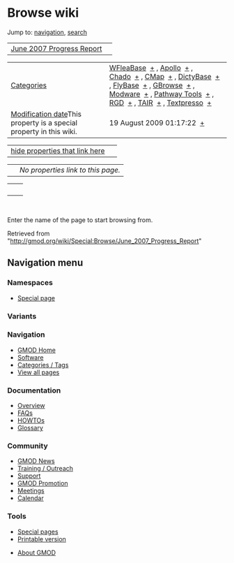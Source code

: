 <div id="mw-page-base" class="noprint">

</div>

<div id="mw-head-base" class="noprint">

</div>

<div id="content" class="mw-body" role="main">

<span id="top"></span>

<div id="mw-js-message" style="display:none;">

</div>



# <span dir="auto">Browse wiki</span>

<div id="bodyContent">

<div id="contentSub">

</div>

<div id="jump-to-nav" class="mw-jump">

Jump to: [navigation](#mw-navigation), [search](#p-search)

</div>

<div id="mw-content-text">

|  |  |
|----|----|
| [June 2007 Progress Report](/wiki/June_2007_Progress_Report "June 2007 Progress Report") |  |

|  |  |
|----|----|
| [Categories](/wiki/Special:Categories "Special:Categories") | <span class="smwb-value">[WFleaBase](/wiki/Category:WFleaBase "Category:WFleaBase")  <span class="smwsearch">[+](/wiki/Special:SearchByProperty/WFleaBase "Special:SearchByProperty/WFleaBase")</span></span> , <span class="smwb-value">[Apollo](/wiki/Category:Apollo "Category:Apollo")  <span class="smwsearch">[+](/wiki/Special:SearchByProperty/Apollo "Special:SearchByProperty/Apollo")</span></span> , <span class="smwb-value">[Chado](/wiki/Category:Chado "Category:Chado")  <span class="smwsearch">[+](/wiki/Special:SearchByProperty/Chado "Special:SearchByProperty/Chado")</span></span> , <span class="smwb-value">[CMap](/wiki/Category:CMap "Category:CMap")  <span class="smwsearch">[+](/wiki/Special:SearchByProperty/CMap "Special:SearchByProperty/CMap")</span></span> , <span class="smwb-value">[DictyBase](/wiki/Category:DictyBase "Category:DictyBase")  <span class="smwsearch">[+](/wiki/Special:SearchByProperty/DictyBase "Special:SearchByProperty/DictyBase")</span></span> , <span class="smwb-value">[FlyBase](/wiki/Category:FlyBase "Category:FlyBase")  <span class="smwsearch">[+](/wiki/Special:SearchByProperty/FlyBase "Special:SearchByProperty/FlyBase")</span></span> , <span class="smwb-value">[GBrowse](/wiki/Category:GBrowse "Category:GBrowse")  <span class="smwsearch">[+](/wiki/Special:SearchByProperty/GBrowse "Special:SearchByProperty/GBrowse")</span></span> , <span class="smwb-value">[Modware](/wiki/Category:Modware "Category:Modware")  <span class="smwsearch">[+](/wiki/Special:SearchByProperty/Modware "Special:SearchByProperty/Modware")</span></span> , <span class="smwb-value">[Pathway Tools](/wiki/Category:Pathway_Tools "Category:Pathway Tools")  <span class="smwsearch">[+](/wiki/Special:SearchByProperty/Pathway-20Tools "Special:SearchByProperty/Pathway-20Tools")</span></span> , <span class="smwb-value">[RGD](/wiki/Category:RGD "Category:RGD")  <span class="smwsearch">[+](/wiki/Special:SearchByProperty/RGD "Special:SearchByProperty/RGD")</span></span> , <span class="smwb-value">[TAIR](/wiki/Category:TAIR "Category:TAIR")  <span class="smwsearch">[+](/wiki/Special:SearchByProperty/TAIR "Special:SearchByProperty/TAIR")</span></span> , <span class="smwb-value">[Textpresso](/wiki/Category:Textpresso "Category:Textpresso")  <span class="smwsearch">[+](/wiki/Special:SearchByProperty/Textpresso "Special:SearchByProperty/Textpresso")</span></span> |
| <span class="smw-highlighter" data-type="1" state="inline" data-title="Property"><span class="smwbuiltin">[Modification date](/wiki/Property:Modification_date "Property:Modification date")</span><span class="smwttcontent">This property is a special property in this wiki.</span></span> | <span class="smwb-value">19 August 2009 01:17:22  <span class="smwsearch">[+](/wiki/Special:SearchByProperty/Modification-20date/19-20August-202009-2001:17:22 "Special:SearchByProperty/Modification-20date/19-20August-202009-2001:17:22")</span></span> |

<span id="smw_browse_incoming"></span>

|  |  |
|----|----|
| [hide properties that link here](/mediawiki/index.php?title=Special:Browse&offset=0&dir=out&article=June+2007+Progress+Report)  |  |

|     |                                    |
|-----|------------------------------------|
|     | *No properties link to this page.* |

|     |     |
|-----|-----|
|     |     |

 

Enter the name of the page to start browsing from.  

</div>

<div class="printfooter">

Retrieved from
"<http://gmod.org/wiki/Special:Browse/June_2007_Progress_Report>"

</div>

<div id="catlinks" class="catlinks catlinks-allhidden">

</div>

<div class="visualClear">

</div>

</div>

</div>

<div id="mw-navigation">

## Navigation menu

<div id="mw-head">



<div id="left-navigation">

<div id="p-namespaces" class="vectorTabs" role="navigation"
aria-labelledby="p-namespaces-label">

### Namespaces

- <span id="ca-nstab-special">[Special
  page](/wiki/Special:Browse/June_2007_Progress_Report "This is a special page, you cannot edit the page itself")</span>

</div>

<div id="p-variants" class="vectorMenu emptyPortlet" role="navigation"
aria-labelledby="p-variants-label">

### 

### Variants[](#)

<div class="menu">

</div>

</div>

</div>





</div>



</div>

</div>

</div>

<div id="mw-panel">

<div id="p-logo" role="banner">

<a href="/wiki/Main_Page"
style="background-image: url(http://gmod.org/images/GMOD-cogs.png);"
title="Visit the main page"></a>

</div>

<div id="p-Navigation" class="portal" role="navigation"
aria-labelledby="p-Navigation-label">

### Navigation

<div class="body">

- <span id="n-GMOD-Home">[GMOD Home](/wiki/Main_Page)</span>
- <span id="n-Software">[Software](/wiki/GMOD_Components)</span>
- <span id="n-Categories-.2F-Tags">[Categories /
  Tags](/wiki/Categories)</span>
- <span id="n-View-all-pages">[View all
  pages](/wiki/Special:AllPages)</span>

</div>

</div>

<div id="p-Documentation" class="portal" role="navigation"
aria-labelledby="p-Documentation-label">

### Documentation

<div class="body">

- <span id="n-Overview">[Overview](/wiki/Overview)</span>
- <span id="n-FAQs">[FAQs](/wiki/Category:FAQ)</span>
- <span id="n-HOWTOs">[HOWTOs](/wiki/Category:HOWTO)</span>
- <span id="n-Glossary">[Glossary](/wiki/Glossary)</span>

</div>

</div>

<div id="p-Community" class="portal" role="navigation"
aria-labelledby="p-Community-label">

### Community

<div class="body">

- <span id="n-GMOD-News">[GMOD News](/wiki/GMOD_News)</span>
- <span id="n-Training-.2F-Outreach">[Training /
  Outreach](/wiki/Training_and_Outreach)</span>
- <span id="n-Support">[Support](/wiki/Support)</span>
- <span id="n-GMOD-Promotion">[GMOD
  Promotion](/wiki/GMOD_Promotion)</span>
- <span id="n-Meetings">[Meetings](/wiki/Meetings)</span>
- <span id="n-Calendar">[Calendar](/wiki/Calendar)</span>

</div>

</div>

<div id="p-tb" class="portal" role="navigation"
aria-labelledby="p-tb-label">

### Tools

<div class="body">

- <span id="t-specialpages"><a href="/wiki/Special:SpecialPages" accesskey="q"
  title="A list of all special pages [q]">Special pages</a></span>
- <span id="t-print"><a
  href="/mediawiki/index.php?title=Special:Browse/June_2007_Progress_Report&amp;printable=yes"
  rel="alternate" accesskey="p"
  title="Printable version of this page [p]">Printable version</a></span>

</div>

</div>

</div>

</div>

<div id="footer" role="contentinfo">

- <span id="footer-places-about">[About
  GMOD](/wiki/GMOD:About "GMOD:About")</span>

<!-- -->






</div>
